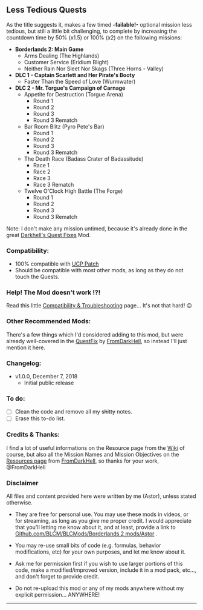 ## Less Tedious Quests

As the title suggests it, makes a few timed __-failable!-__ optional mission less tedious, but still a little bit challenging, to complete by increasing the countdown time by 50% (x1.5) or 100% (x2) on the following missions:

- __Borderlands 2: Main Game__
  - Arms Dealing (The Highlands)
  - Customer Service (Eridium Blight)
  - Neither Rain Nor Sleet Nor Skags (Three Horns - Valley)
- __DLC 1 - Captain Scarlett and Her Pirate's Booty__
  - Faster Than the Speed of Love (Wurmwater)
- __DLC 2 - Mr. Torgue's Campaign of Carnage__
  - Appetite for Destruction (Torgue Arena)
    - Round 1
    - Round 2
    - Round 3
    - Round 3 Rematch
  - Bar Room Blitz (Pyro Pete's Bar)
    - Round 1
    - Round 2
    - Round 3
    - Round 3 Rematch
  - The Death Race (Badass Crater of Badassitude)
    - Race 1
    - Race 2
    - Race 3
    - Race 3 Rematch
  - Twelve O'Clock High Battle (The Forge)
    - Round 1
    - Round 2
    - Round 3
    - Round 3 Rematch 

Note: I don't make any mission untimed, because it's already done in the great [Darkhell's Quest Fixes](https://github.com/BLCM/BLCMods/blob/master/Borderlands%202%20mods/FromDarkHell/Quest%20Changes/QuestFix.txt) Mod.

### Compatibility:

- 100% compatible with [UCP Patch](https://github.com/BLCM/BLCMods/tree/master/Borderlands%202%20mods/Community%20Patch%20Team)
- Should be compatible with most other mods, as long as they do not touch the Quests.

### Help! The Mod doesn't work !?!

Read this little [Compatibility & Troubleshooting](https://github.com/BLCM/BLCMods/tree/master/Borderlands%202%20mods/Astor/Compatibility%20%26%20Troubleshooting) page... It's not that hard!  :wink:

### Other Recommended Mods:

There's a few things which I'd considered adding to this mod, but were already well-covered in the [QuestFix](https://github.com/BLCM/BLCMods/blob/master/Borderlands%202%20mods/FromDarkHell/Quest%20Changes/QuestFix.txt) by [FromDarkHell](https://github.com/BLCM/BLCMods/tree/master/Borderlands%202%20mods/FromDarkHell), so instead I'll just mention it here.

### Changelog:

- v1.0.0, December 7, 2018
  - Initial public release
 
### To do:

- [ ] Clean the code and remove all my ~~shitty~~ notes.
- [ ] Erase this to-do list.

### Credits & Thanks:

I find a lot of useful informations on the Resource page from the [Wiki](https://github.com/BLCM/BLCMods/wiki) of course, but also all the Mission Names and Mission Objectives on the [Resources page](https://github.com/BLCM/BLCMods/tree/master/Borderlands%202%20mods/FromDarkHell/Resources) from [FromDarkHell](https://github.com/BLCM/BLCMods/tree/master/Borderlands%202%20mods/FromDarkHell), so thanks for your work, @FromDarkHell 

### Disclaimer

All files and content provided here were written by me (Astor), unless stated otherwise.

- They are free for personal use. You may use these mods in videos, or for streaming, as long as you give me proper credit. I would appreciate that you'll letting me know about it, and at least, provide a link to [Github.com/BLCM/BLCMods/Borderlands 2 mods/Astor](https://github.com/BLCM/BLCMods/tree/master/Borderlands%202%20mods/Astor) .

- You may re-use small bits of code (e.g. formulas, behavior modifications, etc) for your own purposes, and let me know about it. 

- Ask me for permission first if you wish to use larger portions of this code, make a modified/improved version, include it in a mod pack, etc..., and don't forget to provide credit.

- Do not re-upload this mod or any of my mods anywhere without my explicit permission... ANYWHERE!

* * * * *
